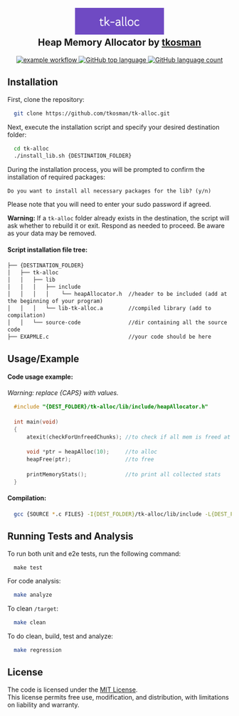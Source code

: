 <h2 align="center">
  <br>
 <img src="img/tk-alloc.png" alt="Heap allocator" width="200">
  <br>
  Heap Memory Allocator by <a href="https://github.com/tkosman">tkosman</a>
  <br>
</h2>

<div align="center">

   <a href=""> ![example workflow](https://github.com/tkosman/tk-alloc/actions/workflows/ci.yml/badge.svg) </a>
   <a href=""> ![GitHub top language](https://img.shields.io/github/languages/top/tkosman/tk-alloc) </a>
   <a href=""> ![GitHub language count](https://img.shields.io/github/languages/count/tkosman/tk-alloc) </a>
   
</div>

## Installation

First, clone the repository:

```bash
  git clone https://github.com/tkosman/tk-alloc.git
```
Next, execute the installation script and specify your desired destination folder:
```bash
  cd tk-alloc
  ./install_lib.sh {DESTINATION_FOLDER}
```
During the installation process, you will be prompted to confirm the installation of required packages:
```
Do you want to install all necessary packages for the lib? (y/n)
``` 
Please note that you will need to enter your sudo password if agreed.

**Warning:**
If a `tk-alloc` folder already exists in the destination, the script will ask whether to rebuild it or exit. Respond as needed to proceed. Be aware as your data may be removed.

#### Script installation file tree:
```
├── {DESTINATION_FOLDER}
│   ├── tk-alloc
│   │   ├── lib
│   │   │   ├── include
│   │   │   │    └── heapAllocator.h  //header to be included (add at the beginning of your program)
│   │   │   └── lib-tk-alloc.a        //compiled library (add to compilation)
│   │   └── source-code               //dir containing all the source code
├── EXAPMLE.c                         //your code should be here

```

## Usage/Example

#### Code usage example:
*Warning: replace {CAPS} with values.*
```C
  #include "{DEST_FOLDER}/tk-alloc/lib/include/heapAllocator.h"

  int main(void)
  {
      atexit(checkForUnfreedChunks); //to check if all mem is freed at program exit

      void *ptr = heapAlloc(10);     //to alloc
      heapFree(ptr);                 //to free

      printMemoryStats();            //to print all collected stats
  }
```

#### Compilation:
```bash
  gcc {SOURCE *.c FILES} -I{DEST_FOLDER}/tk-alloc/lib/include -L{DEST_FOLDER}/tk-alloc/lib -l-tk-alloc -o {DESIRED_OUTPUT}
```


## Running Tests and Analysis

To run both unit and e2e tests, run the following command:

```makefile
  make test
```

For code analysis:
```bash
  make analyze
```

To clean `/target`:
```bash
  make clean
```

To do clean, build, test and analyze:
```bash
  make regression
```

## License

The code is licensed under the [MIT License](https://choosealicense.com/licenses/mit/). \
This license permits free use, modification, and distribution, with limitations on liability and warranty.
